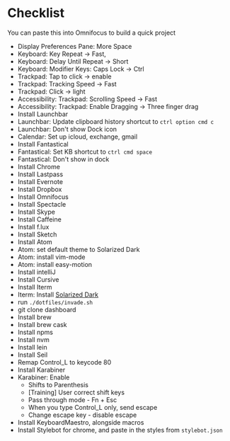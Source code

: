 # Checklist

You can paste this into Omnifocus to build a quick project

- Display Preferences Pane: More Space
- Keyboard: Key Repeat -> Fast,
- Keyboard: Delay Until Repeat -> Short
- Keyboard: Modifier Keys: Caps Lock -> Ctrl
- Trackpad: Tap to click -> enable
- Trackpad: Tracking Speed -> Fast
- Trackpad: Click -> light
- Accessibility: Trackpad: Scrolling Speed -> Fast
- Accessibility: Trackpad: Enable Dragging -> Three finger drag
- Install Launchbar
- Launchbar: Update clipboard history shortcut to `ctrl option cmd c`
- Launchbar: Don't show Dock icon
- Calendar: Set up icloud, exchange, gmail
- Install Fantastical
- Fantastical: Set KB shortcut to `ctrl cmd space`
- Fantastical: Don't show in dock
- Install Chrome
- Install Lastpass
- Install Evernote
- Install Dropbox
- Install Omnifocus
- Install Spectacle
- Install Skype
- Install Caffeine
- Install f.lux
- Install Sketch
- Install Atom
- Atom: set default theme to Solarized Dark
- Atom: install vim-mode
- Atom: install easy-motion
- Install intelliJ
- Install Cursive
- Install Iterm
- Iterm: Install [Solarized Dark](https://github.com/altercation/solarized/tree/master/iterm2-colors-solarized)
- run `./dotfiles/invade.sh`
- git clone dashboard
- Install brew
- Install brew cask
- Install npms
- Install nvm
- Install lein
- Install Seil
- Remap Control_L to keycode 80
- Install Karabiner
- Karabiner: Enable
  - Shifts to Parenthesis
  - [Training] User correct shift keys
  - Pass through mode - Fn + Esc
  - When you type Control_L only, send escape
  - Change escape key - disable escape
- Install KeyboardMaestro, alongside macros
- Install Stylebot for chrome, and paste in the styles from `stylebot.json`
